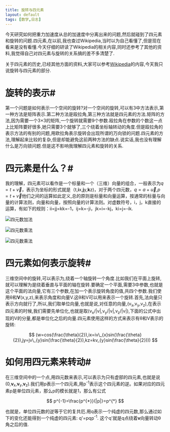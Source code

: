 ```yaml
---
title: 旋转与四元素
layout: default
tags: [数学,日志]
---
```

今天研究如何把重力加速度从总的加速度中分离出来的问题,然后就碰到了四元素和旋转的问题.四元素,在以前,我也查过Wikipedia,当时以为自己看懂了,但是现在看来是没有看懂.今天仔细的研读了Wikipedia的相关内容,同时还参考了其他的资料,我觉得自己对四元素与旋转的关系搞的差不多清楚了.

关于四元素的历史,已经其他方面的资料,大家可以参考[Wikipedia](https://en.wikipedia.org/wiki/Quaternions "Quaternions")的内容,今天我只说旋转与四元素的部分.

# 旋转的表示#
第一个问题是如何表示一个空间的旋转?对一个空间的旋转,可以有3中方法表示,第一种方法是矩阵表示.第二种方法是殴拉角,第三种方法就是四元素的方法.矩阵的方法,因为需要一个3&times;3的矩阵,一个旋转就需要9个参数.殴拉角在参数的个数这一点上比矩阵要好很多,她只需要3个就够了,三个绕着坐标轴转动的角度.但是殴拉角的表示方法的有别的问题,用欧拉角表示旋转会出现所谓的万向锁的问题.四元素的方法,理解起来比较的复杂,但是却能避免这前两种方法的缺点.说实话,我也没有理解什么是万向锁问题.但是这不影响我理解四元素和旋转的关系.

# 四元素是什么？#
我的理解，四元素可以看作是一个标量和一个（三维）向量的组合，一般表示为$q=t+\overrightarrow{v}$，表示为坐标的形式就是（t,**i**x,**j**y,**k**z)，对于两个四元数，$q=a+\overrightarrow{u}$,$p=t+\overrightarrow{v}$他们之间的运算如此定义,总的原则是标量和向量运算，按通常的标量与向量的计算法则，向量和向量，按照向量的计算法则。对虚数符号，i，j，k直接的运算，有如下的规则：ii=jj=kk=-1，ij=k=-ji，jk=i=-kj，ki=j=-ik.

![四元数加法](https://upload.wikimedia.org/math/2/8/e/28eaea82de1ec68f1dfc146d385f8b38.png)

![四元数乘法](https://upload.wikimedia.org/math/c/8/4/c8439d2102f59aa407da93e2da708782.png)

![四元数乘法](https://upload.wikimedia.org/math/6/7/b/67b8c21284a5840179de34ade5e3cd75.png)

# 四元素如何表示旋转#
三维空间中的旋转,可以表示为,绕着一个轴旋转一个角度.比如我们在平面上旋转,就可以理解为是绕着垂直与平面的轴在旋转.要确定一个平面,需要3中参数,也就是这个平面的法向量,它有三个参数,在加一个表示旋转角度的值,共四个参数.我们使用&theta;和**V**(x,y,z),来表示角度和向量V.这&theta;和V可以用来表示一个旋转.首先,法向量只表示方向就行了,所以,我们取单位向量,也就是说,对任意的向量,(v<sub>x</sub>,v<sub>y</sub>,v<sub>z</sub>),在表示四元素的时候,我们需要先单位化,也就是取(v<sub>x</sub>/|v|,v<sub>y</sub>/|v|,v<sub>z</sub>/|v|),下面的公式中出现的V的分量,都是单位化之后的向量.四元素使用这样的方式来表示有&theta;和V表示的旋转:

$$
(w=cos(\frac{\theta}{2}),ix=iv\_{x}sin(\frac{\theta}{2}),jy=jv\_{y}sin(\frac{\theta}{2}),kz=kv_{y}sin(\frac{\theta}{2})))
$$

# 如何用四元素来转动#
在三维空间中的一个点,用四元数来表示,可以表示为只有虚部的四元素,也就是说(0,**v**<sub>x</sub>,**v**<sub>y</sub>,**v**<sub>z</sub>).我们用p表示一个四元素,用p<sup>-1</sup>表示这个四元素的逆。如果对应的四元素p是单位四元素，那么p的模长就是1，那么有公式

$$
p^{-1}=\frac{p^{*}}{|p|}=p^{*}
$$

也就是，单位四元数的逆等于它的复共厄.用q表示一个纯虚的四元数,那么通过如下的变化还能得到一个纯虚的四元素:
q'=pqp<sup>-1</sup>.
这个q'就是q点绕着**v**向量转动&theta;角之后的值.

